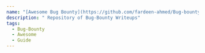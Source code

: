 ```yaml
---
name: "[Awesome Bug Bounty](https://github.com/fardeen-ahmed/Bug-bounty-Writeups)"
description: " Repository of Bug-Bounty Writeups"
tags:
  - Bug-Bounty
  - Awesome
  - Guide
---
```

